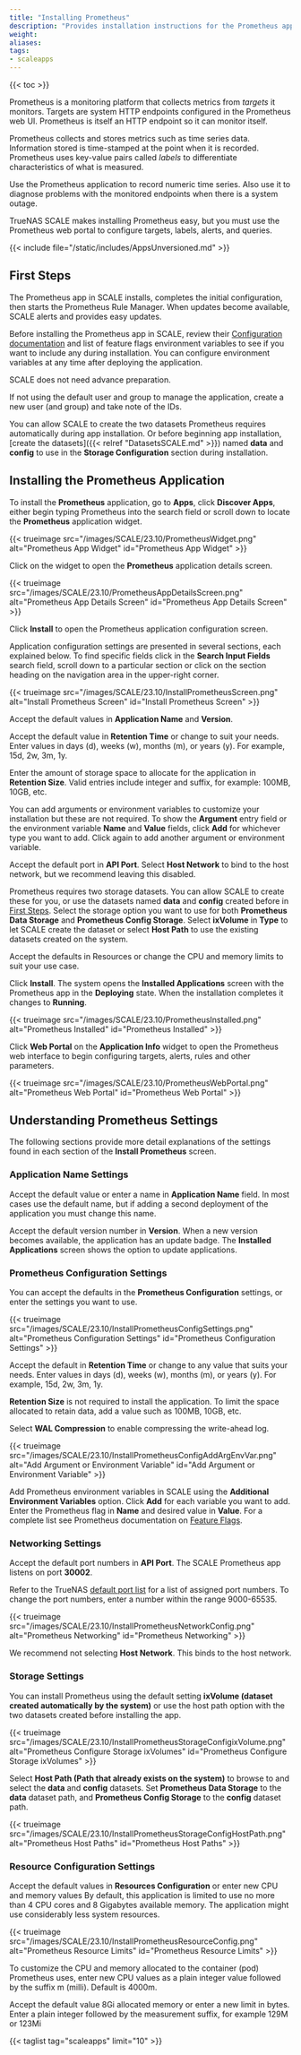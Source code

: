 ```yaml
---
title: "Installing Prometheus"
description: "Provides installation instructions for the Prometheus application."
weight: 
aliases:
tags:
- scaleapps
---
```


{{< toc >}}

Prometheus is a monitoring platform that collects metrics from *targets* it monitors. Targets are system HTTP endpoints configured in the Prometheus web UI. Prometheus is itself an HTTP endpoint so it can monitor itself.

Prometheus collects and stores metrics such as time series data. Information stored is time-stamped at the point when it is recorded.
Prometheus uses key-value pairs called *labels* to differentiate characteristics of what is measured.

Use the Prometheus application to record numeric time series.
Also use it to diagnose problems with the monitored endpoints when there is a system outage.

TrueNAS SCALE makes installing Prometheus easy, but you must use the Prometheus web portal to configure targets, labels, alerts, and queries.

{{< include file="/static/includes/AppsUnversioned.md" >}}

## First Steps

The Prometheus app in SCALE installs, completes the initial configuration, then starts the Prometheus Rule Manager.
When updates become available, SCALE alerts and provides easy updates.

Before installing the Prometheus app in SCALE, review their [Configuration documentation](https://prometheus.io/docs/prometheus/latest/configuration/configuration/) and list of feature flags environment variables to see if you want to include any during installation.
You can configure environment variables at any time after deploying the application.

SCALE does not need advance preparation.

If not using the default user and group to manage the application, create a new user (and group) and take note of the IDs.

You can allow SCALE to create the two datasets Prometheus requires automatically during app installation.
Or before beginning app installation, [create the datasets]({{< relref "DatasetsSCALE.md" >}}) named **data** and **config** to use in the **Storage Configuration** section during installation.

## Installing the Prometheus Application

To install the **Prometheus** application, go to **Apps**, click **Discover Apps**, either begin typing Prometheus into the search field or scroll down to locate the **Prometheus** application widget.

{{< trueimage src="/images/SCALE/23.10/PrometheusWidget.png" alt="Prometheus App Widget" id="Prometheus App Widget" >}}

Click on the widget to open the **Prometheus** application details screen.

{{< trueimage src="/images/SCALE/23.10/PrometheusAppDetailsScreen.png" alt="Prometheus App Details Screen" id="Prometheus App Details Screen" >}}

Click **Install** to open the Prometheus application configuration screen.

Application configuration settings are presented in several sections, each explained below.
To find specific fields click in the **Search Input Fields** search field, scroll down to a particular section or click on the section heading on the navigation area in the upper-right corner.

{{< trueimage src="/images/SCALE/23.10/InstallPrometheusScreen.png" alt="Install Prometheus Screen" id="Install Prometheus Screen" >}}

Accept the default values in **Application Name** and **Version**.

Accept the default value in **Retention Time** or change to suit your needs.
Enter values in days (d), weeks (w), months (m), or years (y). For example, 15d, 2w, 3m, 1y.

Enter the amount of storage space to allocate for the application in **Retention Size**.
Valid entries include integer and suffix, for example: 100MB, 10GB, etc.

You can add arguments or environment variables to customize your installation but these are not required.
To show the **Argument** entry field or the environment variable **Name** and **Value** fields, click **Add** for whichever type you want to add.
Click again to add another argument or environment variable.

Accept the default port in **API Port**.
Select **Host Network** to bind to the host network, but we recommend leaving this disabled.

Prometheus requires two storage datasets.
You can allow SCALE to create these for you, or use the datasets named **data** and **config** created before in [First Steps](#first-steps).
Select the storage option you want to use for both **Prometheus Data Storage** and **Prometheus Config Storage**.
Select **ixVolume** in **Type** to let SCALE create the dataset or select **Host Path** to use the existing datasets created on the system.

Accept the defaults in Resources or change the CPU and memory limits to suit your use case.

Click **Install**.
The system opens the **Installed Applications** screen with the Prometheus app in the **Deploying** state.
When the installation completes it changes to **Running**.

{{< trueimage src="/images/SCALE/23.10/PrometheusInstalled.png" alt="Prometheus Installed" id="Prometheus Installed" >}}

Click **Web Portal** on the **Application Info** widget to open the Prometheus web interface to begin configuring targets, alerts, rules and other parameters.

{{< trueimage src="/images/SCALE/23.10/PrometheusWebPortal.png" alt="Prometheus Web Portal" id="Prometheus Web Portal" >}}

## Understanding Prometheus Settings
The following sections provide more detail explanations of the settings found in each section of the **Install Prometheus** screen.

### Application Name Settings

Accept the default value or enter a name in **Application Name** field.
In most cases use the default name, but if adding a second deployment of the application you must change this name.

Accept the default version number in **Version**.
When a new version becomes available, the application has an update badge.
The **Installed Applications** screen shows the option to update applications.

### Prometheus Configuration Settings

You can accept the defaults in the **Prometheus Configuration** settings, or enter the settings you want to use.

{{< trueimage src="/images/SCALE/23.10/InstallPrometheusConfigSettings.png" alt="Prometheus Configuration Settings" id="Prometheus Configuration Settings" >}}

Accept the default in **Retention Time** or change to any value that suits your needs.
Enter values in days (d), weeks (w), months (m), or years (y). For example, 15d, 2w, 3m, 1y.

**Retention Size** is not required to install the application. To limit the space allocated to retain data, add a value such as 100MB, 10GB, etc.

Select **WAL Compression** to enable compressing the write-ahead log.

{{< trueimage src="/images/SCALE/23.10/InstallPrometheusConfigAddArgEnvVar.png" alt="Add Argument or Environment Variable" id="Add Argument or Environment Variable" >}}

Add Prometheus environment variables in SCALE using the **Additional Environment Variables** option.
Click **Add** for each variable you want to add.
Enter the Prometheus flag in **Name** and desired value in **Value**. For a complete list see Prometheus documentation on [Feature Flags](https://prometheus.io/docs/prometheus/latest/feature_flags/).

### Networking Settings

Accept the default port numbers in **API Port**.
The SCALE Prometheus app listens on port **30002**.

Refer to the TrueNAS [default port list](https://www.truenas.com/docs/references/defaultports/) for a list of assigned port numbers.
To change the port numbers, enter a number within the range 9000-65535.

{{< trueimage src="/images/SCALE/23.10/InstallPrometheusNetworkConfig.png" alt="Prometheus Networking" id="Prometheus Networking" >}}

We recommend not selecting **Host Network**. This binds to the host network.

### Storage Settings
You can install Prometheus using the default setting **ixVolume (dataset created automatically by the system)** or use the host path option with the two datasets created before installing the app.

{{< trueimage src="/images/SCALE/23.10/InstallPrometheusStorageConfigixVolume.png" alt="Prometheus Configure Storage ixVolumes" id="Prometheus Configure Storage ixVolumes" >}}

Select **Host Path (Path that already exists on the system)** to browse to and select the **data** and **config** datasets.
Set **Prometheus Data Storage** to the **data** dataset path, and **Prometheus Config Storage** to the **config** dataset path.

{{< trueimage src="/images/SCALE/23.10/InstallPrometheusStorageConfigHostPath.png" alt="Prometheus Host Paths" id="Prometheus Host Paths" >}}

### Resource Configuration Settings

Accept the default values in **Resources Configuration** or enter new CPU and memory values
By default, this application is limited to use no more than 4 CPU cores and 8 Gigabytes available memory. The application might use considerably less system resources.

{{< trueimage src="/images/SCALE/23.10/InstallPrometheusResourceConfig.png" alt="Prometheus Resource Limits" id="Prometheus Resource Limits" >}}

To customize the CPU and memory allocated to the container (pod) Prometheus uses, enter new CPU values as a plain integer value followed by the suffix m (milli). Default is 4000m.

Accept the default value 8Gi allocated memory or enter a new limit in bytes.
Enter a plain integer followed by the measurement suffix, for example 129M or 123Mi


{{< taglist tag="scaleapps" limit="10" >}}
